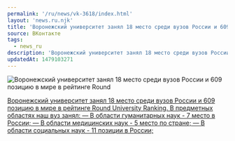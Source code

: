 ```yaml
---
permalink: '/ru/news/vk-3618/index.html'
layout: 'news.ru.njk'
title: 'Воронежский университет занял 18 место среди вузов России и 609 позицию в мире в рейтинге Round'
source: ВКонтакте
tags:
  - news_ru
description: 'Воронежский университет занял 18 место среди вузов России и 609 позицию в мире в рейтинге Round'
updatedAt: 1479103271
---
```

![Воронежский университет занял 18 место среди вузов России и 609 позицию в мире в рейтинге Round](https://sun9-66.userapi.com/c636731/v636731484/31f19/Cld--5tAFsk.jpg)

[Воронежский университет занял 18 место среди вузов России и 609 позицию в мире в рейтинге Round University Ranking. В предметных областях наш вуз занял:
— В области гуманитарных наук - 7 место в России;
— В области медицинских наук - 5 место по стране;
— В области социальных наук - 11 позиции в России;](http://roundranking.com/ranking.html)
